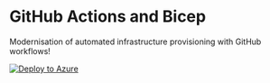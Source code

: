# GitHub Actions and Bicep
Modernisation of automated infrastructure provisioning with GitHub workflows!

[![Deploy to Azure](https://github.com/tomwechsler/github_actions_and_bicep/actions/workflows/bicep.yml/badge.svg)](https://github.com/tomwechsler/github_actions_and_bicep/actions/workflows/bicep.yml)